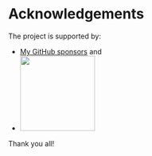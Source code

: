 # Acknowledgements

The project is supported by:

- [My GitHub sponsors](https://github.com/sponsors/yaqwsx) and
- [<img src="https://nlnet.nl/logo/banner.svg" width="150"/>](https://nlnet.nl/project/KiKit/#ack)

Thank you all!
